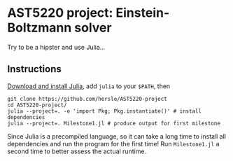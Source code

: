 AST5220 project: Einstein-Boltzmann solver
==========================================

Try to be a hipster and use Julia...

Instructions
------------

[Download and install Julia](https://julialang.org/downloads/), add `julia` to your `$PATH`, then
```
git clone https://github.com/hersle/AST5220-project
cd AST5220-project/
julia --project=. -e 'import Pkg; Pkg.instantiate()' # install dependencies
julia --project=. Milestone1.jl # produce output for first milestone
```

Since Julia is a precompiled language,
so it can take a long time to install all dependencies and run the program for the first time!
Run `Milestone1.jl` a second time to better assess the actual runtime.
